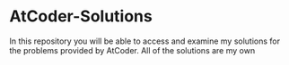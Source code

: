 # AtCoder-Solutions
In this repository you will be able to access and examine my solutions for the problems provided by AtCoder. All of the solutions are my own
